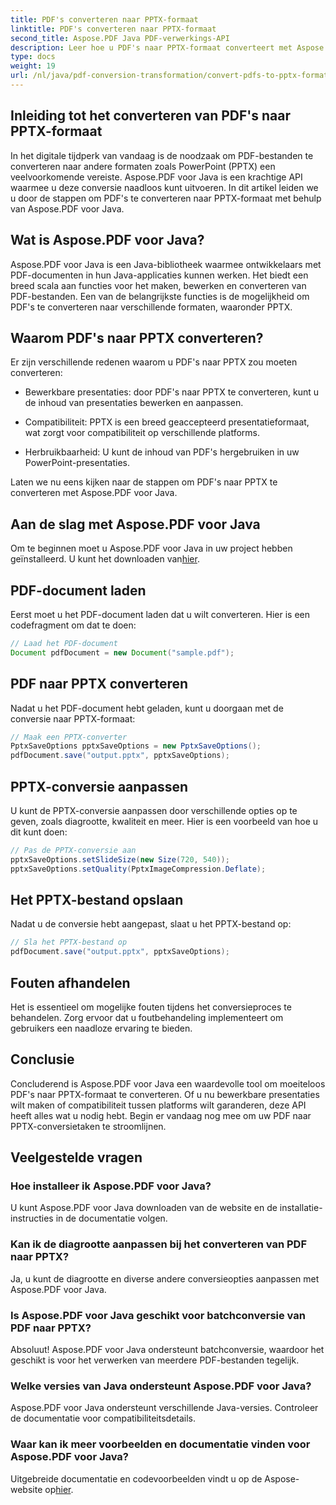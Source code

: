 ```yaml
---
title: PDF's converteren naar PPTX-formaat
linktitle: PDF's converteren naar PPTX-formaat
second_title: Aspose.PDF Java PDF-verwerkings-API
description: Leer hoe u PDF's naar PPTX-formaat converteert met Aspose.PDF voor Java. Stapsgewijze handleiding met codevoorbeelden voor naadloze conversie.
type: docs
weight: 19
url: /nl/java/pdf-conversion-transformation/convert-pdfs-to-pptx-format/
---
```


## Inleiding tot het converteren van PDF's naar PPTX-formaat

In het digitale tijdperk van vandaag is de noodzaak om PDF-bestanden te converteren naar andere formaten zoals PowerPoint (PPTX) een veelvoorkomende vereiste. Aspose.PDF voor Java is een krachtige API waarmee u deze conversie naadloos kunt uitvoeren. In dit artikel leiden we u door de stappen om PDF's te converteren naar PPTX-formaat met behulp van Aspose.PDF voor Java.

## Wat is Aspose.PDF voor Java?

Aspose.PDF voor Java is een Java-bibliotheek waarmee ontwikkelaars met PDF-documenten in hun Java-applicaties kunnen werken. Het biedt een breed scala aan functies voor het maken, bewerken en converteren van PDF-bestanden. Een van de belangrijkste functies is de mogelijkheid om PDF's te converteren naar verschillende formaten, waaronder PPTX.

## Waarom PDF's naar PPTX converteren?

Er zijn verschillende redenen waarom u PDF's naar PPTX zou moeten converteren:

- Bewerkbare presentaties: door PDF's naar PPTX te converteren, kunt u de inhoud van presentaties bewerken en aanpassen.

- Compatibiliteit: PPTX is een breed geaccepteerd presentatieformaat, wat zorgt voor compatibiliteit op verschillende platforms.

- Herbruikbaarheid: U kunt de inhoud van PDF's hergebruiken in uw PowerPoint-presentaties.

Laten we nu eens kijken naar de stappen om PDF's naar PPTX te converteren met Aspose.PDF voor Java.

## Aan de slag met Aspose.PDF voor Java

 Om te beginnen moet u Aspose.PDF voor Java in uw project hebben geïnstalleerd. U kunt het downloaden van[hier](https://releases.aspose.com/pdf/java/).

## PDF-document laden

Eerst moet u het PDF-document laden dat u wilt converteren. Hier is een codefragment om dat te doen:

```java
// Laad het PDF-document
Document pdfDocument = new Document("sample.pdf");
```

## PDF naar PPTX converteren

Nadat u het PDF-document hebt geladen, kunt u doorgaan met de conversie naar PPTX-formaat:

```java
// Maak een PPTX-converter
PptxSaveOptions pptxSaveOptions = new PptxSaveOptions();
pdfDocument.save("output.pptx", pptxSaveOptions);
```

## PPTX-conversie aanpassen

U kunt de PPTX-conversie aanpassen door verschillende opties op te geven, zoals diagrootte, kwaliteit en meer. Hier is een voorbeeld van hoe u dit kunt doen:

```java
// Pas de PPTX-conversie aan
pptxSaveOptions.setSlideSize(new Size(720, 540));
pptxSaveOptions.setQuality(PptxImageCompression.Deflate);
```

## Het PPTX-bestand opslaan

Nadat u de conversie hebt aangepast, slaat u het PPTX-bestand op:

```java
// Sla het PPTX-bestand op
pdfDocument.save("output.pptx", pptxSaveOptions);
```

## Fouten afhandelen

Het is essentieel om mogelijke fouten tijdens het conversieproces te behandelen. Zorg ervoor dat u foutbehandeling implementeert om gebruikers een naadloze ervaring te bieden.

## Conclusie

Concluderend is Aspose.PDF voor Java een waardevolle tool om moeiteloos PDF's naar PPTX-formaat te converteren. Of u nu bewerkbare presentaties wilt maken of compatibiliteit tussen platforms wilt garanderen, deze API heeft alles wat u nodig hebt. Begin er vandaag nog mee om uw PDF naar PPTX-conversietaken te stroomlijnen.

## Veelgestelde vragen

### Hoe installeer ik Aspose.PDF voor Java?

U kunt Aspose.PDF voor Java downloaden van de website en de installatie-instructies in de documentatie volgen.

### Kan ik de diagrootte aanpassen bij het converteren van PDF naar PPTX?

Ja, u kunt de diagrootte en diverse andere conversieopties aanpassen met Aspose.PDF voor Java.

### Is Aspose.PDF voor Java geschikt voor batchconversie van PDF naar PPTX?

Absoluut! Aspose.PDF voor Java ondersteunt batchconversie, waardoor het geschikt is voor het verwerken van meerdere PDF-bestanden tegelijk.

### Welke versies van Java ondersteunt Aspose.PDF voor Java?

Aspose.PDF voor Java ondersteunt verschillende Java-versies. Controleer de documentatie voor compatibiliteitsdetails.

### Waar kan ik meer voorbeelden en documentatie vinden voor Aspose.PDF voor Java?

 Uitgebreide documentatie en codevoorbeelden vindt u op de Aspose-website op[hier](https://reference.aspose.com/pdf/java/).